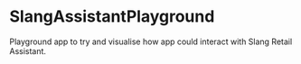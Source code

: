 # SlangAssistantPlayground
Playground app to try and visualise how app could interact with Slang Retail Assistant.
